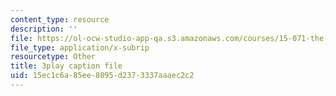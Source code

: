 ```yaml
---
content_type: resource
description: ''
file: https://ol-ocw-studio-app-qa.s3.amazonaws.com/courses/15-071-the-analytics-edge-spring-2017/15ec1c6a85ee8095d2373337aaaec2c2_ee6E6aUGpm0.srt
file_type: application/x-subrip
resourcetype: Other
title: 3play caption file
uid: 15ec1c6a-85ee-8095-d237-3337aaaec2c2
---
```

